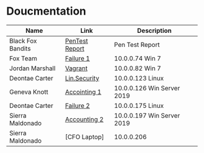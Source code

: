 # Doucmentation

| Name        |Link           |Description  |
| ------------- |-------------| -----|
| Black Fox Bandits | [PenTest Report](https://github.com/Black-Fox-Bandits/Doucmentation/blob/main/401d6-Team%232-Pentest%20Report.pdf) | Pen Test Report |
| Fox Team | [Failure 1]() | 10.0.0.74 Win 7 |
| Jordan Marshall | [Vagrant](https://github.com/Black-Fox-Bandits/Doucmentation/blob/main/10.0.0.82%20Win7.pdf) |  10.0.0.82 Win 7 |
| Deontae Carter | [Lin.Security](https://github.com/Black-Fox-Bandits/Doucmentation/blob/main/10.0.0.123Lin.pdf) | 10.0.0.123 Linux |
| Geneva Knott | [Accointing 1]() | 10.0.0.126 Win Server 2019 |
| Deontae Carter | [Failure 2]() | 10.0.0.175 Linux |
| Sierra Maldonado | [Accounting 2](https://github.com/Black-Fox-Bandits/Doucmentation/blob/main/10.0.0.197Win%20Server.pdf) | 10.0.0.197 Win Server 2019 |
| Sierra Maldonado | [CFO Laptop] | 10.0.0.206|
